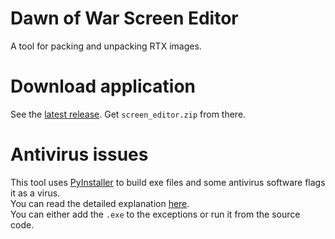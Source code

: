 # Dawn of War Screen Editor
A tool for packing and unpacking RTX images.

# Download application
See the [latest release](https://github.com/amorgun/dow_utils/releases/tag/RC0.1).
Get `screen_editor.zip` from there.

# Antivirus issues
This tool uses [PyInstaller](https://github.com/pyinstaller/pyinstaller/tree/develop) to build exe files and some antivirus software flags it as a virus.  
You can read the detailed explanation [here](https://github.com/pyinstaller/pyinstaller/blob/develop/.github/ISSUE_TEMPLATE/antivirus.md).  
You can either add the `.exe` to the exceptions or run it from the source code.